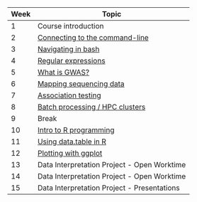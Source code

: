 
| Week | Topic |
| ---- | ----- |
| 1    | Course introduction |
| 2    | [Connecting to the command-line](02_connecting_to_command_line) |
| 3    | [Navigating in bash](03_navigating_in_bash) |
| 4    | [Regular expressions](04_regular_expressions) |
| 5    | [What is GWAS?](05_what_is_GWAS) |
| 6    | [Mapping sequencing data](.06_mapping_sequencing_data) |
| 7    | [Association testing](07_association_testing) |
| 8    | [Batch processing / HPC clusters](08_using_HPC_clusters) |
| 9    | Break |
| 10   | [Intro to R programming](10_intro_to_R) |
| 11   | [Using data.table in R](11_data_table_in_R) |
| 12   | [Plotting with ggplot](12_plotting_with_ggplot) |
| 13   | Data Interpretation Project - Open Worktime |
| 14   | Data Interpretation Project - Open Worktime |
| 15   | Data Interpretation Project - Presentations |

